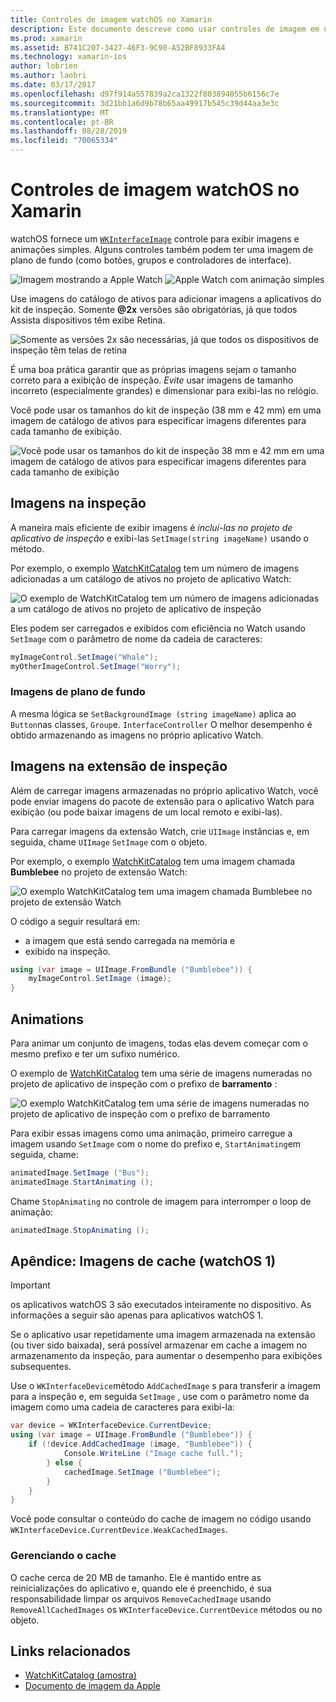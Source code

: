 ```yaml
---
title: Controles de imagem watchOS no Xamarin
description: Este documento descreve como usar controles de imagem em um aplicativo watchOS criado com o Xamarin. Ele aborda o controle WKInterfaceImage, o método SetImage, adicionando imagens a uma extensão de inspeção, animações e muito mais.
ms.prod: xamarin
ms.assetid: B741C207-3427-46F3-9C90-A52BF8933FA4
ms.technology: xamarin-ios
author: lobrien
ms.author: laobri
ms.date: 03/17/2017
ms.openlocfilehash: d97f914a557839a2ca1322f803894055b6156c7e
ms.sourcegitcommit: 3d21bb1a6d9b78b65aa49917b545c39d44aa3e3c
ms.translationtype: MT
ms.contentlocale: pt-BR
ms.lasthandoff: 08/28/2019
ms.locfileid: "70065334"
---
```

# <a name="watchos-image-controls-in-xamarin"></a>Controles de imagem watchOS no Xamarin

watchOS fornece um [`WKInterfaceImage`](xref:WatchKit.WKInterfaceImage) controle para exibir imagens e animações simples. Alguns controles também podem ter uma imagem de plano de fundo (como botões, grupos e controladores de interface).

![](image-images/image-walkway.png "Imagem mostrando a Apple Watch") ![](image-images/image-animation.png "Apple Watch com animação simples")
<!-- watch image courtesy of http://infinitapps.com/bezel/ -->

Use imagens do catálogo de ativos para adicionar imagens a aplicativos do kit de inspeção.
Somente **@2x** versões são obrigatórias, já que todos Assista dispositivos têm exibe Retina.

![](image-images/asset-universal-sml.png "Somente as versões 2x são necessárias, já que todos os dispositivos de inspeção têm telas de retina")

É uma boa prática garantir que as próprias imagens sejam o tamanho correto para a exibição de inspeção. *Evite* usar imagens de tamanho incorreto (especialmente grandes) e dimensionar para exibi-las no relógio.

Você pode usar os tamanhos do kit de inspeção (38 mm e 42 mm) em uma imagem de catálogo de ativos para especificar imagens diferentes para cada tamanho de exibição.

![](image-images/asset-watch-sml.png "Você pode usar os tamanhos do kit de inspeção 38 mm e 42 mm em uma imagem de catálogo de ativos para especificar imagens diferentes para cada tamanho de exibição")


## <a name="images-on-the-watch"></a>Imagens na inspeção

A maneira mais eficiente de exibir imagens é *incluí-las no projeto de aplicativo de inspeção* e exibi-las `SetImage(string imageName)` usando o método.

Por exemplo, o exemplo [WatchKitCatalog](https://docs.microsoft.com/samples/xamarin/ios-samples/watchos-watchkitcatalog/) tem um número de imagens adicionadas a um catálogo de ativos no projeto de aplicativo Watch:

![](image-images/asset-whale-sml.png "O exemplo de WatchKitCatalog tem um número de imagens adicionadas a um catálogo de ativos no projeto de aplicativo de inspeção")

Eles podem ser carregados e exibidos com eficiência no Watch usando `SetImage` com o parâmetro de nome da cadeia de caracteres:

```csharp
myImageControl.SetImage("Whale");
myOtherImageControl.SetImage("Worry");
```

### <a name="background-images"></a>Imagens de plano de fundo

A mesma lógica se `SetBackgroundImage (string imageName)` aplica ao `Button`nas classes, `Group`e. `InterfaceController` O melhor desempenho é obtido armazenando as imagens no próprio aplicativo Watch.


## <a name="images-in-the-watch-extension"></a>Imagens na extensão de inspeção

Além de carregar imagens armazenadas no próprio aplicativo Watch, você pode enviar imagens do pacote de extensão para o aplicativo Watch para exibição (ou pode baixar imagens de um local remoto e exibi-las).

Para carregar imagens da extensão Watch, crie `UIImage` instâncias e, em seguida, chame `UIImage` `SetImage` com o objeto.

Por exemplo, o exemplo [WatchKitCatalog](https://docs.microsoft.com/samples/xamarin/ios-samples/watchos-watchkitcatalog) tem uma imagem chamada **Bumblebee** no projeto de extensão Watch:

![](image-images/asset-bumblebee-sml.png "O exemplo WatchKitCatalog tem uma imagem chamada Bumblebee no projeto de extensão Watch")

O código a seguir resultará em:

- a imagem que está sendo carregada na memória e
- exibido na inspeção.

```csharp
using (var image = UIImage.FromBundle ("Bumblebee")) {
    myImageControl.SetImage (image);
}
```


## <a name="animations"></a>Animations

Para animar um conjunto de imagens, todas elas devem começar com o mesmo prefixo e ter um sufixo numérico.

O exemplo de [WatchKitCatalog](https://docs.microsoft.com/samples/xamarin/ios-samples/watchos-watchkitcatalog) tem uma série de imagens numeradas no projeto de aplicativo de inspeção com o prefixo de **barramento** :

![](image-images/asset-bus-animation-sml.png "O exemplo WatchKitCatalog tem uma série de imagens numeradas no projeto de aplicativo de inspeção com o prefixo de barramento")

Para exibir essas imagens como uma animação, primeiro carregue a imagem usando `SetImage` com o nome do prefixo e, `StartAnimating`em seguida, chame:

```csharp
animatedImage.SetImage ("Bus");
animatedImage.StartAnimating ();
```

Chame `StopAnimating` no controle de imagem para interromper o loop de animação:

```csharp
animatedImage.StopAnimating ();
```


<a name="cache" />

## <a name="appendix-caching-images-watchos-1"></a>Apêndice: Imagens de cache (watchOS 1)

> [!IMPORTANT]
> os aplicativos watchOS 3 são executados inteiramente no dispositivo. As informações a seguir são apenas para aplicativos watchOS 1.

Se o aplicativo usar repetidamente uma imagem armazenada na extensão (ou tiver sido baixada), será possível armazenar em cache a imagem no armazenamento da inspeção, para aumentar o desempenho para exibições subsequentes.

Use o `WKInterfaceDevice`método `AddCachedImage` s para transferir a imagem para a inspeção e, em seguida `SetImage` , use com o parâmetro nome da imagem como uma cadeia de caracteres para exibi-la:

```csharp
var device = WKInterfaceDevice.CurrentDevice;
using (var image = UIImage.FromBundle ("Bumblebee")) {
    if (!device.AddCachedImage (image, "Bumblebee")) {
            Console.WriteLine ("Image cache full.");
        } else {
            cachedImage.SetImage ("Bumblebee");
        }
    }
}
```

Você pode consultar o conteúdo do cache de imagem no código usando `WKInterfaceDevice.CurrentDevice.WeakCachedImages`.


### <a name="managing-the-cache"></a>Gerenciando o cache

O cache cerca de 20 MB de tamanho. Ele é mantido entre as reinicializações do aplicativo e, quando ele é preenchido, é sua responsabilidade limpar os arquivos `RemoveCachedImage` usando `RemoveAllCachedImages` os `WKInterfaceDevice.CurrentDevice` métodos ou no objeto.



## <a name="related-links"></a>Links relacionados

- [WatchKitCatalog (amostra)](https://docs.microsoft.com/samples/xamarin/ios-samples/watchos-watchkitcatalog)
- [Documento de imagem da Apple](https://developer.apple.com/documentation/watchkit/wkinterfaceimage)
